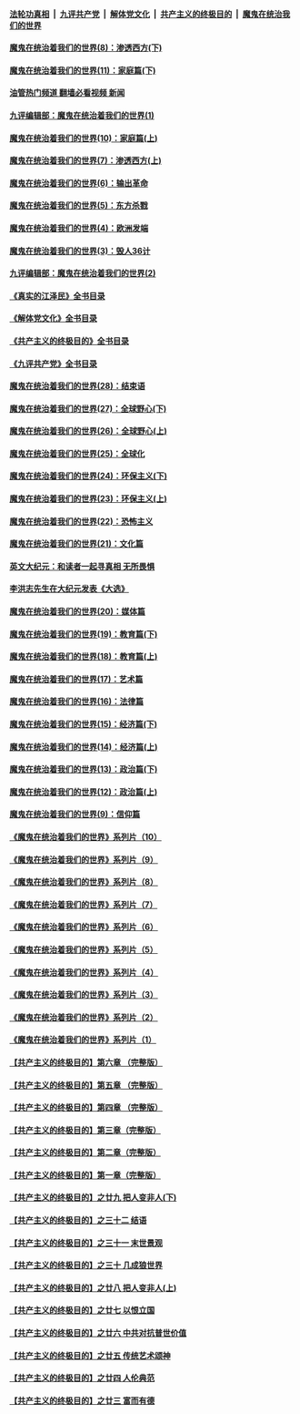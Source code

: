 ####  [法轮功真相](../../../../basic/blob/master/README.md?t=09220901) &nbsp;|&nbsp; [九评共产党](../../../../9ping.md/blob/master/README.md?t=09220901) &nbsp;|&nbsp; [解体党文化](../../../../jtdwh.md/blob/master/README.md?t=09220901)  &nbsp;|&nbsp; [共产主义的终极目的](../../../../gczydzjmd.md/blob/master/README.md?t=09220901) &nbsp;|&nbsp; [魔鬼在统治我们的世界](../../../../mgztzwmdsj.md/blob/master/README.md?t=09220901) 

#### [魔鬼在统治着我们的世界(8)：渗透西方(下)](../pages/nsc422/n10429603.md?t=09220901) 

#### [魔鬼在统治着我们的世界(11)：家庭篇(下)](../pages/nsc422/n10440961.md?t=09220901) 

#### [油管热门频道 翻墙必看视频 新闻](http://45.76.130.85:81/youtube.html?09220901)

#### [九评编辑部：魔鬼在统治着我们的世界(1)](../pages/nsc422/n10406825.md?t=09220901) 

#### [魔鬼在统治着我们的世界(10)：家庭篇(上)](../pages/nsc422/n10435448.md?t=09220901) 

#### [魔鬼在统治着我们的世界(7)：渗透西方(上)](../pages/nsc422/n10426013.md?t=09220901) 

#### [魔鬼在统治着我们的世界(6)：输出革命](../pages/nsc422/n10421536.md?t=09220901) 

#### [魔鬼在统治着我们的世界(5)：东方杀戮](../pages/nsc422/n10417707.md?t=09220901) 

#### [魔鬼在统治着我们的世界(4)：欧洲发端](../pages/nsc422/n10414890.md?t=09220901) 

#### [魔鬼在统治着我们的世界(3)：毁人36计](../pages/nsc422/n10411583.md?t=09220901) 

#### [九评编辑部：魔鬼在统治着我们的世界(2)](../pages/nsc422/n10410036.md?t=09220901) 

#### [《真实的江泽民》全书目录](../pages/nsc422/n13721399.md?t=09220901) 

#### [《解体党文化》全书目录](../pages/nsc422/n13721157.md?t=09220901) 

#### [《共产主义的终极目的》全书目录](../pages/nsc422/n13721048.md?t=09220901) 

#### [《九评共产党》全书目录](../pages/nsc422/n13708085.md?t=09220901) 

#### [魔鬼在统治着我们的世界(28)：结束语](../pages/nsc422/n10936246.md?t=09220901) 

#### [魔鬼在统治着我们的世界(27)：全球野心(下)](../pages/nsc422/n10928319.md?t=09220901) 

#### [魔鬼在统治着我们的世界(26)：全球野心(上)](../pages/nsc422/n10900318.md?t=09220901) 

#### [魔鬼在统治着我们的世界(25)：全球化](../pages/nsc422/n10788205.md?t=09220901) 

#### [魔鬼在统治着我们的世界(24)：环保主义(下)](../pages/nsc422/n10695307.md?t=09220901) 

#### [魔鬼在统治着我们的世界(23)：环保主义(上)](../pages/nsc422/n10688613.md?t=09220901) 

#### [魔鬼在统治着我们的世界(22)：恐怖主义](../pages/nsc422/n10614727.md?t=09220901) 

#### [魔鬼在统治着我们的世界(21)：文化篇](../pages/nsc422/n10597706.md?t=09220901) 

#### [英文大纪元：和读者一起寻真相 无所畏惧](../pages/nsc422/n12542027.md?t=09220901) 

#### [李洪志先生在大纪元发表《大选》](../pages/nsc422/n12534746.md?t=09220901) 

#### [魔鬼在统治着我们的世界(20)：媒体篇](../pages/nsc422/n10586579.md?t=09220901) 

#### [魔鬼在统治着我们的世界(19)：教育篇(下)](../pages/nsc422/n10564808.md?t=09220901) 

#### [魔鬼在统治着我们的世界(18)：教育篇(上)](../pages/nsc422/n10526970.md?t=09220901) 

#### [魔鬼在统治着我们的世界(17)：艺术篇](../pages/nsc422/n10499093.md?t=09220901) 

#### [魔鬼在统治着我们的世界(16)：法律篇](../pages/nsc422/n10485969.md?t=09220901) 

#### [魔鬼在统治着我们的世界(15)：经济篇(下)](../pages/nsc422/n10469975.md?t=09220901) 

#### [魔鬼在统治着我们的世界(14)：经济篇(上)](../pages/nsc422/n10457370.md?t=09220901) 

#### [魔鬼在统治着我们的世界(13)：政治篇(下)](../pages/nsc422/n10448270.md?t=09220901) 

#### [魔鬼在统治着我们的世界(12)：政治篇(上)](../pages/nsc422/n10444576.md?t=09220901) 

#### [魔鬼在统治着我们的世界(9)：信仰篇](../pages/nsc422/n10432159.md?t=09220901) 

#### [《魔鬼在统治着我们的世界》系列片（10）](../pages/nsc422/n12292670.md?t=09220901) 

#### [《魔鬼在统治着我们的世界》系列片（9）](../pages/nsc422/n12290859.md?t=09220901) 

#### [《魔鬼在统治着我们的世界》系列片（8）](../pages/nsc422/n12287445.md?t=09220901) 

#### [《魔鬼在统治着我们的世界》系列片（7）](../pages/nsc422/n12283425.md?t=09220901) 

#### [《魔鬼在统治着我们的世界》系列片（6）](../pages/nsc422/n12282314.md?t=09220901) 

#### [《魔鬼在统治着我们的世界》系列片（5）](../pages/nsc422/n12281419.md?t=09220901) 

#### [《魔鬼在统治着我们的世界》系列片（4）](../pages/nsc422/n12274024.md?t=09220901) 

#### [《魔鬼在统治着我们的世界》系列片（3）](../pages/nsc422/n12271322.md?t=09220901) 

#### [《魔鬼在统治着我们的世界》系列片（2）](../pages/nsc422/n12269049.md?t=09220901) 

#### [《魔鬼在统治着我们的世界》系列片（1）](../pages/nsc422/n12267575.md?t=09220901) 

#### [【共产主义的终极目的】第六章 （完整版）](../pages/nsc422/n11428913.md?t=09220901) 

#### [【共产主义的终极目的】第五章 （完整版）](../pages/nsc422/n11428912.md?t=09220901) 

#### [【共产主义的终极目的】第四章 （完整版）](../pages/nsc422/n11428907.md?t=09220901) 

#### [【共产主义的终极目的】第三章（完整版）](../pages/nsc422/n11428848.md?t=09220901) 

#### [【共产主义的终极目的】第二章（完整版）](../pages/nsc422/n11428831.md?t=09220901) 

#### [【共产主义的终极目的】第一章（完整版）](../pages/nsc422/n11417651.md?t=09220901) 

#### [【共产主义的终极目的】之廿九 把人变非人(下)](../pages/nsc422/n11344140.md?t=09220901) 

#### [【共产主义的终极目的】之三十二 结语](../pages/nsc422/n11360535.md?t=09220901) 

#### [【共产主义的终极目的】之三十一 末世景观](../pages/nsc422/n11351129.md?t=09220901) 

#### [【共产主义的终极目的】之三十 几成狼世界](../pages/nsc422/n11348280.md?t=09220901) 

#### [【共产主义的终极目的】之廿八 把人变非人(上)](../pages/nsc422/n11340492.md?t=09220901) 

#### [【共产主义的终极目的】之廿七 以恨立国](../pages/nsc422/n11336944.md?t=09220901) 

#### [【共产主义的终极目的】之廿六 中共对抗普世价值](../pages/nsc422/n11324785.md?t=09220901) 

#### [【共产主义的终极目的】之廿五 传统艺术颂神](../pages/nsc422/n11296396.md?t=09220901) 

#### [【共产主义的终极目的】之廿四 人伦典范](../pages/nsc422/n11296397.md?t=09220901) 

#### [【共产主义的终极目的】之廿三 富而有德](../pages/nsc422/n11283598.md?t=09220901) 

<img src='http://gfw-breaker.win/goodnews/indexes/nsc422.md' width='0px' height='0px'/>
